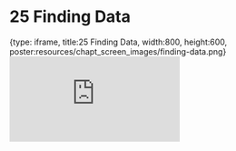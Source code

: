 # 25 Finding Data
 
{type: iframe, title:25 Finding Data, width:800, height:600, poster:resources/chapt_screen_images/finding-data.png}
![](https://datatrail-jhu.github.io/DataTrail_ReOrg/no_toc/finding-data.html)
 

 
